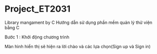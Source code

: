 # Project_ET2031
 Library mangament by C
 Hướng dẫn sử dụng phần mềm quản lý thử viện bằng C
 
 Bước 1 : Khởi động chương trình
 
 Màn hình hiển thị sẽ hiện ra lời chào và các lựa chọn(Sign up và Sign in)
